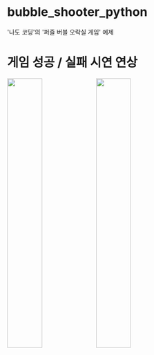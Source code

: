 # bubble_shooter_python
'나도 코딩'의 '퍼즐 버블 오락실 게임' 예제

# 게임 성공 / 실패 시연 연상
<img width="40%" src="https://user-images.githubusercontent.com/59866819/128974559-3358c396-eaf4-4f93-acce-6bb5c6aabe9f.gif" /> <img width="40%" src="https://user-images.githubusercontent.com/59866819/128974625-e7558725-f81e-45b7-8358-4e8aa8d77a08.gif" />
